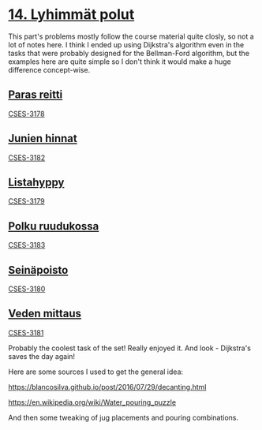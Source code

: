 # [14. Lyhimmät polut](https://tira.mooc.fi/syksy-2024/osa14)

This part's problems mostly follow the course material quite closly, so not a lot of notes here.
I think I ended up using Dijkstra's algorithm even in the tasks that were probably designed for the Bellman-Ford algorithm, but the examples here are quite simple so I don't think it would make a huge difference concept-wise.

## [Paras reitti](bestroute.py)

[CSES-3178](https://cses.fi/tira24s/task/3178)

## [Junien hinnat](trainprices.py)

[CSES-3182](https://cses.fi/tira24s/task/3182)

## [Listahyppy](listjump.py)

[CSES-3179](https://cses.fi/tira24s/task/3179)

## [Polku ruudukossa](gridpath.py)

[CSES-3183](https://cses.fi/tira24s/task/3183)

## [Seinäpoisto](breakwall.py)

[CSES-3180](https://cses.fi/tira24s/task/3180)

## [Veden mittaus](water.py)

[CSES-3181](https://cses.fi/tira24s/task/3181)

Probably the coolest task of the set! Really enjoyed it. And look - Dijkstra's saves the day again!

Here are some sources I used to get the general idea:

https://blancosilva.github.io/post/2016/07/29/decanting.html

https://en.wikipedia.org/wiki/Water_pouring_puzzle

And then some tweaking of jug placements and pouring combinations.
